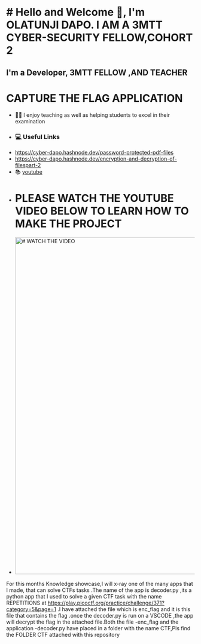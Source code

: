# # Hello and Welcome 👋, I'm OLATUNJI DAPO. I AM A 3MTT CYBER-SECURITY FELLOW,COHORT 2
## I'm a Developer, 3MTT FELLOW ,AND TEACHER
# CAPTURE THE FLAG APPLICATION 
- 👨‍🏫 I enjoy teaching  as well as helping students to excel in their examination
- ### 💻 Useful Links
- https://cyber-dapo.hashnode.dev/password-protected-pdf-files
- https://cyber-dapo.hashnode.dev/encryption-and-decryption-of-filespart-2
- 📚 [youtube ](https://www.youtube.com/watch?v=7ucY3udcu8Y)
- # PLEASE WATCH THE YOUTUBE VIDEO BELOW TO LEARN HOW TO MAKE THE PROJECT
- <a href="https://www.youtube.com/watch?v=7ucY3udcu8Y" target="_blank">
    <img src="https://github.com/dapo4u/encryption-and-decryption-of-files/blob/main/Screenshot_1.jpg" alt="# WATCH THE VIDEO" width="700" height="900" />
</a>

For this months Knowledge showcase,I will x-ray one of the many apps that I  made, that  can solve CTFs tasks .The name of the app is decoder.py ,its a python app that I used to solve  a given CTF task with the name REPETITIONS  at https://play.picoctf.org/practice/challenge/371?category=5&page=1 .I have attached the file which is enc_flag and it is this file  that contains the flag .once the decoder.py is run on a VSCODE ,the app will decrypt the flag in the attached file.Both the file -enc_flag and the application -decoder.py have placed in a folder with the name CTF,Pls find the FOLDER CTF attached with this repository 
